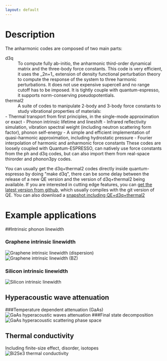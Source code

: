 ```yaml
---
layout: default
---
```


# Description

The anharmonic codes are composed of two main parts:
<d1>
<dt>
d3q
</dt>
<dd>
To compute fully ab-initio, the anharmonic third-order dynamical matrix and the three-body force constants. This code is very efficient, it uses the _2n+1_ extension of density functional perturbation theory to compute the response of the system to three harmonic perturbations. It does not use expensive supercell and no range cutoff has to be imposed. It is tightly couple with quantum-espresso, it supports norm-conserving pseudopotentials.
</dd>
<dt>
thermal2
</dt>
<dd>
A suite of codes to manipulate 2-body and 3-body force constants to study vibrational properties of materials:
</dd>
</d1>
- Thermal transport from first principles, in the single-mode approximation or exact
- Phonon intrinsic lifetime and lineshift
- Infrared reflectivity simulation, vibration spectral weight (including neutron scattering form factor), phonon self-energy
- A simple and efficient implementation of quasi-harmonic approximation, including hydrostatic pressure
- Fourier interpolation of harmonic and anharmonic force constants
These codes are loosely coupled with Quantum-ESPRESSO, can natively use force constants from the ph and d3q codes, but can also import them from real-space thirorder and phonon3py codes.

You can usually get the d3q+thermal2 codes directly inside quantum-espresso by doing "make d3q", there can be some delay between the release of a new QE version and the version of d3q+thermal2 being available. If you are interested in cutting edge features, you can [get the latest version from github]("https://github.com/anharmonic/d3q  "d3q+thermal2 github repositry"), which usually compiles with the git version of QE. You can also download a [snapshot including QE+d3q+thermal2](https://mycore.core-cloud.net/index.php/s/1RxbPmcxvHunFVF "bundle links")

# Example applications
##Intrinsic phonon linewidth
### Graphene intrinsic linewidth
![Graphene intrinsic linewidth (dispersion)](https://anharmonic.github.io/images/1.png)
![Graphene intrinsic linewidth (BZ)](https://anharmonic.github.io/images/graphene-bz.png)
### Silicon intrinsic linewidth
![Silicon intrinsic linewidth](https://anharmonic.github.io/images/2.png)
## Hyperacoustic wave attenuation
###Temperature dependent attenuation (GaAs)
![GaAs hyperacoustic waves attenuation](https://anharmonic.github.io/images/gaas-50K.png)
###Final state decomposition
![GaAs hyperacoustic scattering phase space](https://anharmonic.github.io/images/FS-900GHz-111.png)
## Thermal conductivity
Including finite-size effect, disorder, isotopes
![Bi2Se3 thermal conductivity](https://anharmonic.github.io/images/plot-best.png)

